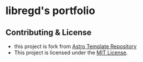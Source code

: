 # libregd's portfolio


## Contributing & License

- this project is fork from [Astro Template Repository](https://github.com/vito8916/simple-portfolio.git)
- This project is licensed under the [MIT License](LICENSE).


